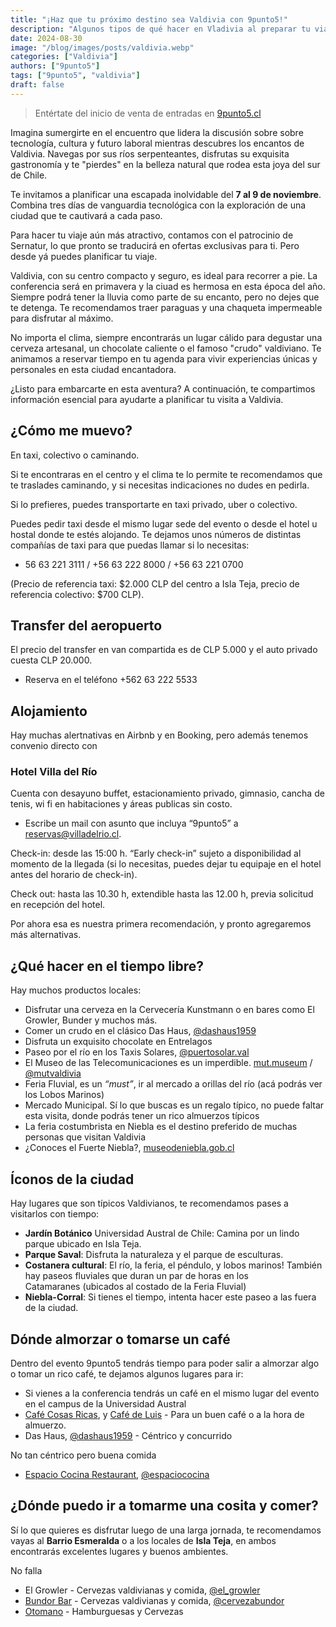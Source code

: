 ```yaml
---
title: "¡Haz que tu próximo destino sea Valdivia con 9punto5!"
description: "Algunos tipos de qué hacer en Vladivia al preparar tu viaje a la ciudad"
date: 2024-08-30
image: "/blog/images/posts/valdivia.webp"
categories: ["Valdivia"]
authors: ["9punto5"]
tags: ["9punto5", "valdivia"]
draft: false
---
```


>  Entértate del inicio de venta de entradas en [9punto5.cl](https://9punto5.cl/)


Imagina sumergirte en el encuentro que lidera la discusión sobre sobre tecnología, cultura y futuro laboral mientras descubres los encantos de Valdivia. Navegas por sus ríos serpenteantes, disfrutas su exquisita gastronomía y te "pierdes" en la belleza natural que rodea esta joya del sur de Chile.

Te invitamos a planificar una escapada inolvidable del **7 al 9 de noviembre**. Combina tres días de vanguardia tecnológica con la exploración de una ciudad que te cautivará a cada paso.

Para hacer tu viaje aún más atractivo, contamos con el patrocinio de Sernatur, lo que pronto se traducirá en ofertas exclusivas para ti. Pero desde yá puedes planificar tu viaje.

Valdivia, con su centro compacto y seguro, es ideal para recorrer a pie. La conferencia será en primavera y la ciuad es hermosa en esta época del año. Siempre podrá tener la lluvia como parte de su encanto, pero no dejes que te detenga. Te recomendamos traer paraguas y una chaqueta impermeable para disfrutar al máximo.

No importa el clima, siempre encontrarás un lugar cálido para degustar una cerveza artesanal, un chocolate caliente o el famoso "crudo" valdiviano. Te animamos a reservar tiempo en tu agenda para vivir experiencias únicas y personales en esta ciudad encantadora.

¿Listo para embarcarte en esta aventura? A continuación, te compartimos información esencial para ayudarte a planificar tu visita a Valdivia.

## ¿Cómo me muevo?

En taxi, colectivo o caminando.

Si te encontraras en el centro y el clima te lo permite te recomendamos que te traslades caminando, y si necesitas indicaciones no dudes en pedirla.

Si lo prefieres, puedes transportarte en taxi privado, uber o colectivo. 

Puedes pedir taxi desde el mismo lugar sede del evento o desde el hotel u hostal donde te estés alojando. Te dejamos unos números de distintas compañías de taxi para que puedas llamar si lo necesitas:

- 56 63 221 3111 / +56 63 222 8000 / +56 63 221 0700

(Precio de referencia taxi: $2.000 CLP del centro a Isla Teja, precio de referencia colectivo: $700 CLP).

## Transfer del aeropuerto

El precio del transfer en van compartida es de CLP 5.000 y el  auto privado cuesta CLP 20.000.

- Reserva en el teléfono +562 63 222 5533

## Alojamiento

Hay muchas alertnativas en Airbnb y en Booking, pero además tenemos convenio directo con

### Hotel Villa del Río
Cuenta con desayuno buffet, estacionamiento privado, gimnasio, cancha de tenis, wi fi en habitaciones y áreas publicas sin costo.

- Escribe un mail con asunto que incluya “9punto5” a reservas@villadelrio.cl.

Check-in: desde las 15:00 h. “Early check-in” sujeto a disponibilidad al momento de la llegada (si lo necesitas, puedes dejar tu equipaje en el hotel antes del horario de check-in).

Check out: hasta las 10.30 h, extendible hasta las 12.00 h, previa solicitud en recepción del hotel.

Por ahora esa es nuestra primera recomendación, y pronto agregaremos más alternativas.


## ¿Qué hacer en el tiempo libre?

Hay muchos productos locales:

- Disfrutar una cerveza en la Cervecería Kunstmann o en bares como El Growler, Bunder y muchos más.
- Comer un crudo en el clásico Das Haus, [@dashaus1959](https://www.instagram.com/dashaus1959/?hl=es)
- Disfruta un exquisito chocolate en Entrelagos
- Paseo por el río en los Taxis Solares, [@puertosolar.val](https://www.instagram.com/puertosolar.val/?hl=es)
- El Museo de las Telecomunicaciones es un imperdible. [mut.museum](https://mut.museum/) / [@mutvaldivia](https://www.instagram.com/mutvaldivia/)
- Feria Fluvial, es un *“must”*, ir al mercado a orillas del río (acá podrás ver los Lobos Marinos)
- Mercado Municipal. Sí lo que buscas es un regalo típico, no puede faltar esta visita, donde podrás tener un rico almuerzos típicos
- La feria costumbrista en Niebla es el destino preferido de muchas personas que visitan Valdivia
- ¿Conoces el Fuerte Niebla?, [museodeniebla.gob.cl](https://www.museodeniebla.gob.cl/)

## Íconos de la ciudad

Hay lugares que son típicos Valdivianos, te recomendamos pases a visitarlos con tiempo:

- **Jardín Botánico** Universidad Austral de Chile: Camina por un lindo parque ubicado en Isla Teja.
- **Parque Saval**: Disfruta la naturaleza y el parque de esculturas.
- **Costanera cultural**: El río, la feria, el péndulo, y lobos marinos! También hay paseos fluviales que duran un par de horas en los Catamaranes (ubicados al costado de la Feria Fluvial)
- **Niebla-Corral**: Si tienes el tiempo, intenta hacer este paseo a las fuera de la ciudad.

## Dónde almorzar o tomarse un café

Dentro del evento 9punto5 tendrás tiempo para poder salir a almorzar algo o tomar un rico café, te dejamos algunos lugares para ir:

- Si vienes a la conferencia tendrás un café en el mismo lugar del evento en el campus de la Universidad Austral
- [Café Cosas Ricas](https://www.cosasricas.cl/), y [Café de Luis](https://www.facebook.com/cafedeluis/) - Para un buen café o a la hora de almuerzo.
- Das Haus, [@dashaus1959](https://www.instagram.com/dashaus1959/?hl=es) - Céntrico y concurrido

No tan céntrico pero buena comida

- [Espacio Cocina Restaurant](https://goo.gl/maps/X6Am8rSwz8dQomQo6), [@espaciococina](https://www.instagram.com/espaciococina/)

## ¿Dónde puedo ir a tomarme una cosita y comer?

Sí lo que quieres es disfrutar luego de una larga jornada, te recomendamos vayas al **Barrio Esmeralda** o a los locales de **Isla Teja**, en ambos encontrarás excelentes lugares y buenos ambientes.

No falla

- El Growler - Cervezas valdivianas y comida, [@el_growler](https://www.instagram.com/el_growler/?hl=es)
- [Bundor Bar](https://cervezabundor.cl/) - Cervezas valdivianas y comida, [@cervezabundor](https://www.instagram.com/cervezabundor/)
- [Otomano](https://goo.gl/maps/ZkEweYo3QspvzbYB9) - Hamburguesas y Cervezas